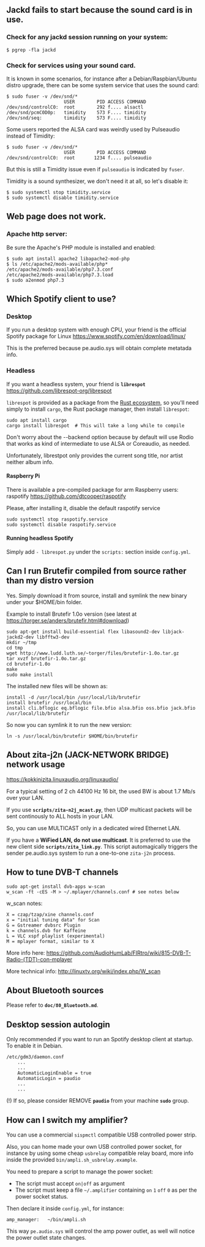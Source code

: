 ## Jackd fails to start because the sound card is in use.

### Check for any jackd session running on your system:

    $ pgrep -fla jackd

### Check for services using your sound card.

It is known in some scenarios, for instance after a Debian/Raspbian/Ubuntu distro upgrade, there can be some system service that uses the sound card:

    $ sudo fuser -v /dev/snd/*
                         USER        PID ACCESS COMMAND
    /dev/snd/controlC0:  root        292 f.... alsactl
    /dev/snd/pcmC0D0p:   timidity    573 F.... timidity
    /dev/snd/seq:        timidity    573 F.... timidity

Some users reported the ALSA card was weirdly used by Pulseaudio instead of Timidity:

    $ sudo fuser -v /dev/snd/*
                         USER        PID ACCESS COMMAND
    /dev/snd/controlC0:  root       1234 f.... pulseaudio

But this is still a Timidity issue even if `pulseaudio` is indicated by `fuser`.

Timidity is a sound synthesizer, we don't need it at all, so let's disable it:

    $ sudo systemctl stop timidity.service 
    $ sudo systemctl disable timidity.service 
    

## Web page does not work.

### Apache http server:

Be sure the Apache's PHP module is installed and enabled:

    $ sudo apt install apache2 libapache2-mod-php
    $ ls /etc/apache2/mods-available/php*
    /etc/apache2/mods-available/php7.3.conf
    /etc/apache2/mods-available/php7.3.load
    $ sudo a2enmod php7.3

## Which Spotify client to use?

### Desktop

If you run a desktop system with enough CPU, your friend is the official Spotify package for Linux https://www.spotify.com/en/download/linux/

This is the preferred because pe.audio.sys will obtain complete metatada info.

### Headless

If you want a headless system, your friend is **`librespot`** https://github.com/librespot-org/librespot

`librespot` is provided as a package from the [Rust ecosystem](https://crates.io/crates/librespot), so you'll need simply to install `cargo`, the Rust package manager, then install `librespot`:

    sudo apt install cargo
    cargo install librespot  # This will take a long while to compile
    
Don't worry about the --backend option because by default will use Rodio that works as kind of intermediate to use ALSA or Coreaudio, as needed.

Unfortunately, librestpot only provides the current song title, nor artist neither album info.
    
#### Raspberry Pi
 
There is available a pre-compiled package for arm Raspberry users: raspotify https://github.com/dtcooper/raspotify

Please, after installing it, disable the default raspotify service

    sudo systemctl stop raspotify.service 
    sudo systemctl disable raspotify.service 

#### Running headless Spotify

Simply add `- librespot.py` under the `scripts:` section inside `config.yml`.


## Can I run Brutefir compiled from source rather than my distro version

Yes. Simply download it from source, install and symlink the new binary under your $HOME/bin folder.

Example to install Brutefir 1.0o version (see latest at https://torger.se/anders/brutefir.html#download)

    sudo apt-get install build-essential flex libasound2-dev libjack-jackd2-dev libfftw3-dev
    mkdir ~/tmp
    cd tmp
    wget http://www.ludd.luth.se/~torger/files/brutefir-1.0o.tar.gz
    tar xvzf brutefir-1.0o.tar.gz
    cd brutefir-1.0o
    make
    sudo make install

The installed new files will be shown as:

    install -d /usr/local/bin /usr/local/lib/brutefir
    install brutefir /usr/local/bin
    install cli.bflogic eq.bflogic file.bfio alsa.bfio oss.bfio jack.bfio /usr/local/lib/brutefir

So now you can symlink it to run the new version:

    ln -s /usr/local/bin/brutefir $HOME/bin/brutefir
    


## About zita-j2n (JACK-NETWORK BRIDGE) network usage

https://kokkinizita.linuxaudio.org/linuxaudio/

For a typical setting of 2 ch 44100 Hz 16 bit, the used BW is about 1.7 Mb/s over your LAN.

If you use **`scripts/zita-n2j_mcast.py`**, then UDP multicast packets will be sent continously to ALL hosts in your LAN.

So, you can use MULTICAST only in a dedicated wired Ethernet LAN.

If you have a **WiFied LAN, do not use multicast**. It is preferred to use the new client side **`scripts/zita_link.py`**. This script automagically triggers the sender pe.audio.sys system to run a one-to-one `zita-j2n` process.


## How to tune DVB-T channels

    sudo apt-get install dvb-apps w-scan
    w_scan -ft -cES -M > ~/.mplayer/channels.conf # see notes below
    
w_scan notes:

    X = czap/tzap/xine channels.conf
    x = "initial tuning data" for Scan
    G = Gstreamer dvbsrc Plugin
    k = channels.dvb for Kaffeine
    L = VLC xspf playlist (experimental)
    M = mplayer format, similar to X

More info here: https://github.com/AudioHumLab/FIRtro/wiki/815-DVB-T-Radio-(TDT)-con-mplayer

More technical info: http://linuxtv.org/wiki/index.php/W_scan


## About Bluetooth sources

Please refer to **`doc/80_Bluetooth.md`**.


## Desktop session autologin

Only recommended if you want to run an Spotify desktop client at startup. To enable it in Debian.

    /etc/gdm3/daemon.conf
        ...
        ...
        AutomaticLoginEnable = true
        AutomaticLogin = paudio
        ...
        ...

(!) If so, please consider REMOVE **`paudio`** from your machine **`sudo`** group.


## How can I switch my amplifier?

You can use a commercial `sispmctl` compatible USB controlled power strip.

Also, you can home made your own USB controlled power socket, for instance by using some cheap `usbrelay` compatible relay board, more info inside the provided `bin/ampli.sh_usbrelay.example`.

You need to prepare a script to manage the power socket:

- The script must accept `on|off` as argument
- The script must keep a file `~/.amplifier` containing `on` `1` `off` `0` as per the power socket status.

Then declare it inside `config.yml`, for instance:

    amp_manager:   ~/bin/ampli.sh

This way `pe.audio.sys` will control the amp power outlet, as well will notice the power outlet state changes.








